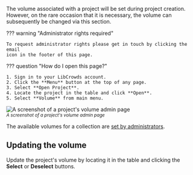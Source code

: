 The volume associated with a project will be set during project creation.
However, on the rare occasion that it is necessary, the volume can subsequently
be changed via this section.

??? warning "Administrator rights required"

    To request administrator rights please get in touch by clicking the email
    icon in the footer of this page.

??? question "How do I open this page?"

    1. Sign in to your LibCrowds account.
    2. Click the **Menu** button at the top of any page.
    3. Select **Open Project**.
    4. Locate the project in the table and click **Open**.
    5. Select **Volume** from main menu.

![A screenshot of a project's volume admin page](/assets/img/admin-project-volume.png?raw=true)
<br><small>*A screenshot of a project's volume admin page*</small>

The available volumes for a collection are
[set by administrators](/collections/volumes.md).

## Updating the volume

Update the project's volume by locating it in the table and clicking the
**Select** or **Deselect** buttons.
